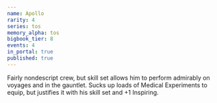 ```yaml
---
name: Apollo
rarity: 4
series: tos
memory_alpha: tos
bigbook_tier: 8
events: 4
in_portal: true
published: true
---
```


Fairly nondescript crew, but skill set allows him to perform admirably on voyages and in the gauntlet. Sucks up loads of Medical Experiments to equip, but justifies it with his skill set and +1 Inspiring.
